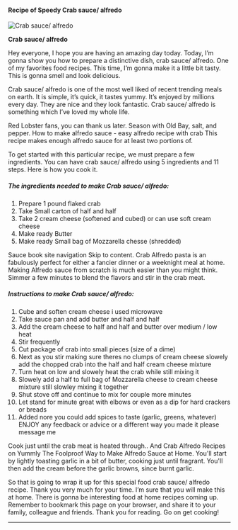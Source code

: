             

#### Recipe of Speedy Crab sauce/ alfredo

![Crab sauce/ alfredo](https://img-global.cpcdn.com/recipes/b133d0f5b61eb9c3/751x532cq70/crab-sauce-alfredo-recipe-main-photo.jpg)

**Crab sauce/ alfredo**

Hey everyone, I hope you are having an amazing day today. Today, I’m gonna show you how to prepare a distinctive dish, crab sauce/ alfredo. One of my favorites food recipes. This time, I’m gonna make it a little bit tasty. This is gonna smell and look delicious.

Crab sauce/ alfredo is one of the most well liked of recent trending meals on earth. It is simple, it’s quick, it tastes yummy. It’s enjoyed by millions every day. They are nice and they look fantastic. Crab sauce/ alfredo is something which I’ve loved my whole life.

Red Lobster fans, you can thank us later. Season with Old Bay, salt, and pepper. How to make alfredo sauce - easy alfredo recipe with crab This recipe makes enough alfredo sauce for at least two portions of.

To get started with this particular recipe, we must prepare a few ingredients. You can have crab sauce/ alfredo using 5 ingredients and 11 steps. Here is how you cook it.

##### The ingredients needed to make Crab sauce/ alfredo:

1.  Prepare 1 pound flaked crab
2.  Take Small carton of half and half
3.  Take 2 cream cheese (softened and cubed) or can use soft cream cheese
4.  Make ready Butter
5.  Make ready Small bag of Mozzarella chesse (shredded)

Sauce book site navigation Skip to content. Crab Alfredo pasta is an fabulously perfect for either a fancier dinner or a weeknight meal at home. Making Alfredo sauce from scratch is much easier than you might think. Simmer a few minutes to blend the flavors and stir in the crab meat.

##### Instructions to make Crab sauce/ alfredo:

1.  Cube and soften cream cheese i used microwave
2.  Take sauce pan and add butter and half and half
3.  Add the cream cheese to half and half and butter over medium / low heat
4.  Stir frequently
5.  Cut package of crab into small pieces (size of a dime)
6.  Next as you stir making sure theres no clumps of cream cheese slowely add the chopped crab into the half and half cream cheese mixture
7.  Turn heat on low and slowely heat the crab while still mixing it
8.  Slowely add a half to full bag of Mozzarella cheese to cream cheese mixture still slowley mixing it together
9.  Shut stove off and continue to mix for couple more minutes
10.  Let stand for minute great with elbows or even as a dip for hard crackers or breads
11.  Added nore you could add spices to taste (garlic, greens, whatever) ENJOY any feedback or advice or a different way you made it please message me

Cook just until the crab meat is heated through.. And Crab Alfredo Recipes on Yummly The Foolproof Way to Make Alfredo Sauce at Home. You'll start by lightly toasting garlic in a bit of butter, cooking just until fragrant. You'll then add the cream before the garlic browns, since burnt garlic.

So that is going to wrap it up for this special food crab sauce/ alfredo recipe. Thank you very much for your time. I’m sure that you will make this at home. There is gonna be interesting food at home recipes coming up. Remember to bookmark this page on your browser, and share it to your family, colleague and friends. Thank you for reading. Go on get cooking!

* * *